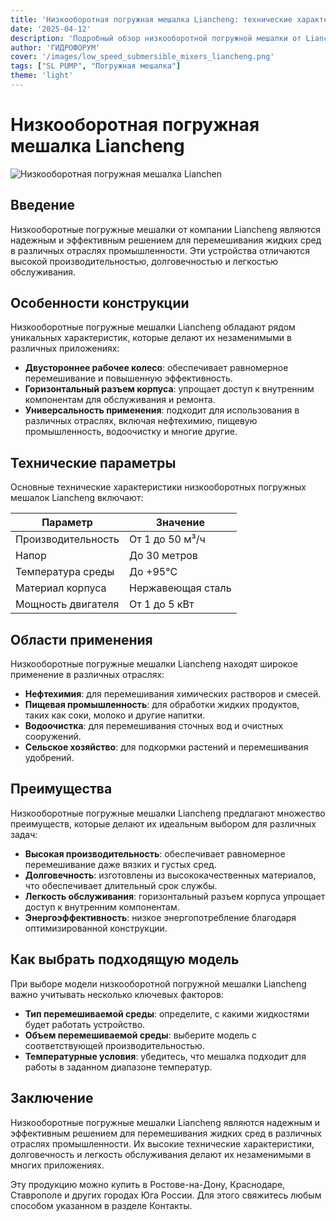 ```yaml
---
title: 'Низкооборотная погружная мешалка Liancheng: технические характеристики и преимущества'
date: '2025-04-12'
description: 'Подробный обзор низкооборотной погружной мешалки от Liancheng, ее технических характеристик, областей применения и преимуществ для различных отраслей.'
author: 'ГИДРОФОРУМ'
cover: '/images/low_speed_submersible_mixers_liancheng.png'
tags: ["SL PUMP", "Погружная мешалка"]
theme: 'light'
---
```


# Низкооборотная погружная мешалка Liancheng

![Низкооборотная погружная мешалка Lianchen](/images/low_speed_submersible_mixers_liancheng.png)

## Введение

Низкооборотные погружные мешалки от компании Liancheng являются надежным и эффективным решением для перемешивания жидких сред в различных отраслях промышленности. Эти устройства отличаются высокой производительностью, долговечностью и легкостью обслуживания.

## Особенности конструкции

Низкооборотные погружные мешалки Liancheng обладают рядом уникальных характеристик, которые делают их незаменимыми в различных приложениях:

- **Двустороннее рабочее колесо**: обеспечивает равномерное перемешивание и повышенную эффективность.
- **Горизонтальный разъем корпуса**: упрощает доступ к внутренним компонентам для обслуживания и ремонта.
- **Универсальность применения**: подходит для использования в различных отраслях, включая нефтехимию, пищевую промышленность, водоочистку и многие другие.

## Технические параметры

Основные технические характеристики низкооборотных погружных мешалок Liancheng включают:

| Параметр              | Значение                          |
|-----------------------|----------------------------------|
| Производительность    | От 1 до 50 м³/ч                  |
| Напор                 | До 30 метров                      |
| Температура среды     | До +95°C                          |
| Материал корпуса      | Нержавеющая сталь                |
| Мощность двигателя     | От 1 до 5 кВт                     |

## Области применения

Низкооборотные погружные мешалки Liancheng находят широкое применение в различных отраслях:

- **Нефтехимия**: для перемешивания химических растворов и смесей.
- **Пищевая промышленность**: для обработки жидких продуктов, таких как соки, молоко и другие напитки.
- **Водоочистка**: для перемешивания сточных вод и очистных сооружений.
- **Сельское хозяйство**: для подкормки растений и перемешивания удобрений.

## Преимущества

Низкооборотные погружные мешалки Liancheng предлагают множество преимуществ, которые делают их идеальным выбором для различных задач:

- **Высокая производительность**: обеспечивает равномерное перемешивание даже вязких и густых сред.
- **Долговечность**: изготовлены из высококачественных материалов, что обеспечивает длительный срок службы.
- **Легкость обслуживания**: горизонтальный разъем корпуса упрощает доступ к внутренним компонентам.
- **Энергоэффективность**: низкое энергопотребление благодаря оптимизированной конструкции.

## Как выбрать подходящую модель

При выборе модели низкооборотной погружной мешалки Liancheng важно учитывать несколько ключевых факторов:

- **Тип перемешиваемой среды**: определите, с какими жидкостями будет работать устройство.
- **Объем перемешиваемой среды**: выберите модель с соответствующей производительностью.
- **Температурные условия**: убедитесь, что мешалка подходит для работы в заданном диапазоне температур.

## Заключение

Низкооборотные погружные мешалки Liancheng являются надежным и эффективным решением для перемешивания жидких сред в различных отраслях промышленности. Их высокие технические характеристики, долговечность и легкость обслуживания делают их незаменимыми в многих приложениях.

Эту продукцию можно купить в Ростове-на-Дону, Краснодаре, Ставрополе и других городах Юга России. Для этого свяжитесь любым способом указанном в разделе Контакты.
